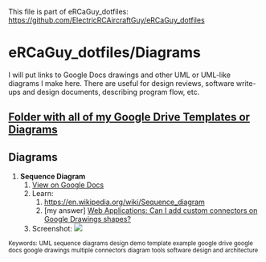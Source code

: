 This file is part of eRCaGuy_dotfiles: https://github.com/ElectricRCAircraftGuy/eRCaGuy_dotfiles

# eRCaGuy_dotfiles/Diagrams

I will put links to Google Docs drawings and other UML or UML-like diagrams I make here. There are useful for design reviews, software write-ups and design documents, describing program flow, etc.


## [Folder with all of my Google Drive Templates or Diagrams](https://drive.google.com/drive/folders/16grm0qiZNtoxYaDtqD07EOP-h6RlLCX-?usp=sharing)


## Diagrams

1. **Sequence Diagram**
    1. [View on Google Docs](https://docs.google.com/document/d/1ZePKAk_3b3pUW84CA83eZ-vZ23sz_s-DffaG4MaNSPc/edit?usp=sharing)
    1. Learn: 
        1. https://en.wikipedia.org/wiki/Sequence_diagram
        1. [my answer] [Web Applications: Can I add custom connectors on Google Drawings shapes?](https://webapps.stackexchange.com/a/163632/126659)
    1. Screenshot:
        ![](https://i.stack.imgur.com/i6b17.jpg)



<sub>
Keywords: UML sequence diagrams design demo template example google drive google docs google drawings multiple connectors diagram tools software design and architecture
</sub>
